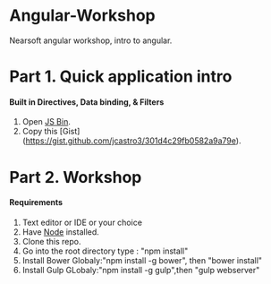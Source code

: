 # Angular-Workshop
Nearsoft angular workshop, intro to angular.



# Part 1. Quick application intro
#### Built in Directives, Data binding, & Filters
1. Open [JS Bin](http://jsbin.com/).
2. Copy this [Gist] (https://gist.github.com/jcastro3/301d4c29fb0582a9a79e).


# Part 2.  Workshop
#### Requirements
1. Text editor or IDE or your choice
2. Have [Node](https://nodejs.org/) installed.
3. Clone this repo.
4. Go into the root directory type : "npm install"
5. Install Bower Globaly:"npm install -g bower", then  "bower install"
6. Install Gulp GLobaly:"npm install -g gulp",then  "gulp webserver"
